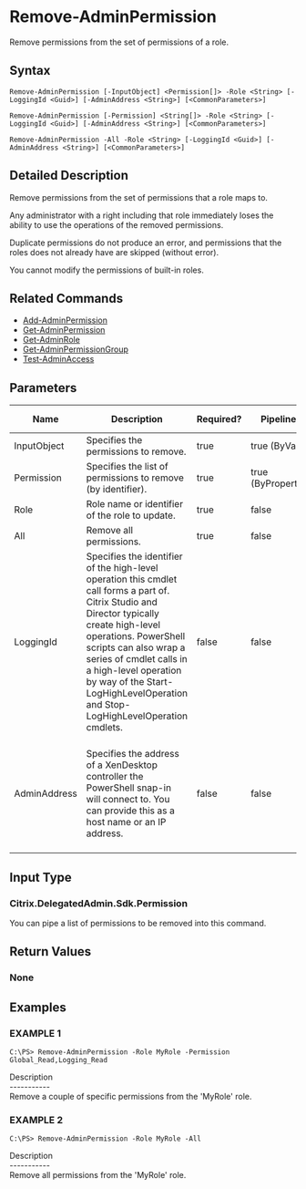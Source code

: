 ﻿# Remove-AdminPermission

   Remove permissions from the set of permissions of a role.

## Syntax
```
Remove-AdminPermission [-InputObject] <Permission[]> -Role <String> [-LoggingId <Guid>] [-AdminAddress <String>] [<CommonParameters>]

Remove-AdminPermission [-Permission] <String[]> -Role <String> [-LoggingId <Guid>] [-AdminAddress <String>] [<CommonParameters>]

Remove-AdminPermission -All -Role <String> [-LoggingId <Guid>] [-AdminAddress <String>] [<CommonParameters>]
```

## Detailed Description
   Remove permissions from the set of permissions that a role maps to.

Any administrator with a right including that role immediately loses the ability to use the operations of the removed permissions.

Duplicate permissions do not produce an error, and permissions that the roles does not already have are skipped (without error).

You cannot modify the permissions of built-in roles.

## Related Commands
  * [Add-AdminPermission](Add-AdminPermission.html)
  * [Get-AdminPermission](Get-AdminPermission.html)
  * [Get-AdminRole](Get-AdminRole.html)
  * [Get-AdminPermissionGroup](Get-AdminPermissionGroup.html)
  * [Test-AdminAccess](Test-AdminAccess.html)
## Parameters

| Name   | Description | Required? | Pipeline Input | Default Value |
| --- | --- | --- | --- | --- |
| InputObject | Specifies the permissions to remove. | true | true (ByValue) |  |
| Permission | Specifies the list of permissions to remove (by identifier). | true | true (ByPropertyName) |  |
| Role | Role name or identifier of the role to update. | true | false |  |
| All | Remove all permissions. | true | false |  |
| LoggingId | Specifies the identifier of the high-level operation this cmdlet call forms a part of. Citrix Studio and Director typically create high-level operations. PowerShell scripts can also wrap a series of cmdlet calls in a high-level operation by way of the Start-LogHighLevelOperation and Stop-LogHighLevelOperation cmdlets. | false | false |  |
| AdminAddress | Specifies the address of a XenDesktop controller the PowerShell snap-in will connect to. You can provide this as a host name or an IP address. | false | false | Localhost. Once a value is provided by any cmdlet, this value becomes the default. |

## Input Type
### Citrix.DelegatedAdmin.Sdk.Permission
   You can pipe a list of permissions to be removed into this command.
## Return Values
### None
   
## Examples

### EXAMPLE 1
```
C:\PS> Remove-AdminPermission -Role MyRole -Permission Global_Read,Logging_Read
```
   Description<br>-----------<br>Remove a couple of specific permissions from the 'MyRole' role.
### EXAMPLE 2
```
C:\PS> Remove-AdminPermission -Role MyRole -All
```
   Description<br>-----------<br>Remove all permissions from the 'MyRole' role.
